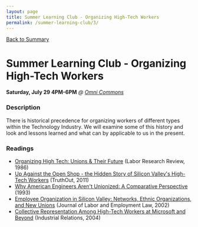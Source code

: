```yaml
---
layout: page
title: Summer Learning Club - Organizing High-Tech Workers
permalink: /summer-learning-club/3/
---
```

[Back to Summary](/summer-learning-club/)

# Summer Learning Club - Organizing High-Tech Workers
**Saturday, July 29 4PM-6PM**
*@ [Omni Commons](https://www.google.com/maps?q=4799+Shattuck,+Oakland,+California&oe=utf-8&um=1&ie=UTF-8&sa=X&ved=0ahUKEwiLqOeckfbUAhUJyoMKHbATDGUQ_AUICigB)*

### Description

There is historical precedence for organizing workers of different types within the Technology Industry. We will examine some of this history and look and lessons learned and what can by applicable to us in the present.

### Readings
- [Organizing High Tech: Unions & Their Future](http://digitalcommons.ilr.cornell.edu/cgi/viewcontent.cgi?article=1071&context=lrr) (Labor Research Review, 1986)
- [Up Against the Open Shop - the Hidden Story of Silicon Valley's High-Tech Workers](www.truth-out.org/news/item/117:up-against-the-open-shop--the-hidden-story-of-silicon-valleys-hightech-workers) (TruthOut, 2011)
- [Why American Engineers Aren't Unionized: A Comparative Perspective](http://engagedscholarship.csuohio.edu/cgi/viewcontent.cgi?article=1043&context=clsoc_crim_facpub) (1993)
- [Employee Organization in Silicon Valley: Networks, Ethnic Organizations, and New Unions](http://scholarship.law.upenn.edu/cgi/viewcontent.cgi?article=1118&context=jbl) (Journal of Labor and Employment Law, 2002)
- [Collective Representation Among High-Tech Workers at Microsoft and Beyond](http://onlinelibrary.wiley.com/doi/10.1111/j.0019-8676.2004.00334.x/abstract) (Industrial Relations, 2004)
